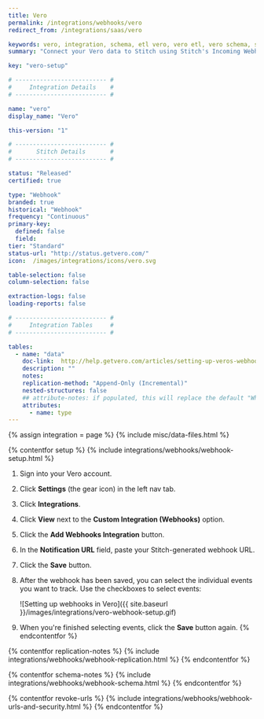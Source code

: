 ```yaml
---
title: Vero
permalink: /integrations/webhooks/vero
redirect_from: /integrations/saas/vero

keywords: vero, integration, schema, etl vero, vero etl, vero schema, stitch webhooks
summary: "Connect your Vero data to Stitch using Stitch's Incoming Webhooks integration. In this guide, you'll find setup instructions, info about replication, and the data you can expect to see in your data warehouse."

key: "vero-setup"

# -------------------------- #
#     Integration Details    #
# -------------------------- #

name: "vero"
display_name: "Vero"

this-version: "1"

# -------------------------- #
#       Stitch Details       #
# -------------------------- #

status: "Released"
certified: true

type: "Webhook"
branded: true
historical: "Webhook"
frequency: "Continuous"
primary-key:
  defined: false
  field: 
tier: "Standard"
status-url: "http://status.getvero.com/"
icon:  /images/integrations/icons/vero.svg

table-selection: false
column-selection: false

extraction-logs: false
loading-reports: false

# -------------------------- #
#     Integration Tables     #
# -------------------------- #

tables:
  - name: "data"
    doc-link:  http://help.getvero.com/articles/setting-up-veros-webhooks.html#webhook-format
    description: ""
    notes: 
    replication-method: "Append-Only (Incremental)"
    nested-structures: false
    ## attribute-notes: if populated, this will replace the default "While we try to include everything here..." copy.
    attributes:
      - name: type
---
```

{% assign integration = page %}
{% include misc/data-files.html %}

{% contentfor setup %}
{% include integrations/webhooks/webhook-setup.html %}

1. Sign into your Vero account.
2. Click **Settings** (the gear icon) in the left nav tab.
3. Click **Integrations**.
4. Click **View** next to the **Custom Integration (Webhooks)** option.
5. Click the **Add Webhooks Integration** button.
6. In the **Notification URL** field, paste your Stitch-generated webhook URL.
7. Click the **Save** button.
8. After the webhook has been saved, you can select the individual events you want to track. Use the checkboxes to select events:

   ![Setting up webhooks in Vero]({{ site.baseurl }}/images/integrations/vero-webhook-setup.gif)

9. When you're finished selecting events, click the **Save** button again.
{% endcontentfor %}



{% contentfor replication-notes %}
{% include integrations/webhooks/webhook-replication.html %}
{% endcontentfor %}



{% contentfor schema-notes %}
{% include integrations/webhooks/webhook-schema.html %}
{% endcontentfor %}



{% contentfor revoke-urls %}
{% include integrations/webhooks/webhook-urls-and-security.html %}
{% endcontentfor %}